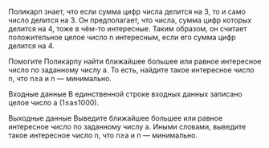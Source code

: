 ﻿Поликарп знает, что если сумма цифр числа делится на 3, то и само число делится на 3. Он предполагает, что числа, сумма цифр которых делится на 4, тоже в чём-то интересные. Таким образом, он считает положительное целое число n интересным, если его сумма цифр делится на 4.

Помогите Поликарпу найти ближайшее большее или равное интересное число по заданному числу a. То есть, найдите такое интересное число n, что n≥a и n — минимально.

Входные данные
В единственной строке входных данных записано целое число a (1≤a≤1000).

Выходные данные
Выведите ближайшее большее или равное интересное число по заданному числу a. Иными словами, выведите такое интересное число n, что n≥a и n — минимально.